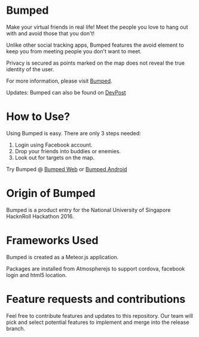 # Bumped
Make your virtual friends in real life! Meet the people you love to hang out with and avoid those that you don't!

Unlike other social tracking apps, Bumped features the avoid element to keep you from meeting people you don't want to meet. 

Privacy is secured as points marked on the map does not reveal the true identity of the user.

For more information, please visit [Bumped](http://bumped.meteor.com).

Updates: Bumped can also be found on [DevPost](http://devpost.com/software/bumped-rs41ua#updates)

# How to Use?
Using Bumped is easy. There are only 3 steps needed:

1. Login using Facebook account.
2. Drop your friends into buddies or enemies.
3. Look out for targets on the map.

Try Bumped @ [Bumped Web](http://bumped.meteor.com) or [Bumped Android](http://bumped.meteor.com)

# Origin of Bumped
Bumped is a product entry for the National University of Singapore HacknRoll Hackathon 2016.

# Frameworks Used
Bumped is created as a Meteor.js application.

Packages are installed from Atmospherejs to support cordova, facebook login and html5 location.

# Feature requests and contributions
Feel free to contribute features and updates to this repository. Our team will pick and select potential features to implement and merge into the release branch.
